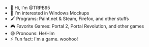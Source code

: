 - 👋 Hi, I’m @TRPB95
- 👀 I’m interested in Windows Mockups
- 🖌️ Programs: Paint.net & Steam, Firefox, and other stuffs
- 🎮 Favorite Games: Portal 2, Portal Revolution, and other games
- 😄 Pronouns: He/Him
- ⚡ Fun fact: I'm a game. woohoo!

<!---
TRPB95/TRPB95 is a ✨ special ✨ repository because its `README.md` (this file) appears on your GitHub profile.
You can click the Preview link to take a look at your changes.
--->
